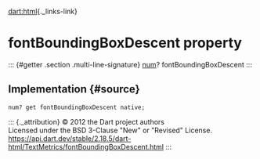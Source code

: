 [dart:html](../../dart-html/dart-html-library){._links-link}

fontBoundingBoxDescent property
===============================

::: {#getter .section .multi-line-signature}
[num](../../dart-core/num-class)? fontBoundingBoxDescent
:::

Implementation {#source}
--------------

``` {.language-dart data-language="dart"}
num? get fontBoundingBoxDescent native;
```

::: {._attribution}
© 2012 the Dart project authors\
Licensed under the BSD 3-Clause \"New\" or \"Revised\" License.\
<https://api.dart.dev/stable/2.18.5/dart-html/TextMetrics/fontBoundingBoxDescent.html>
:::
